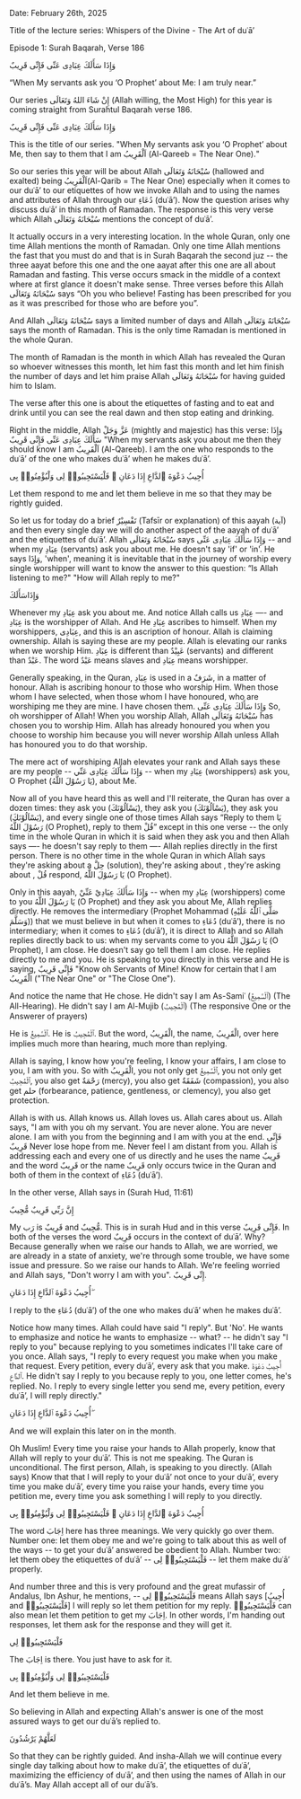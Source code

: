 Date: February 26th, 2025

Title of the lecture series: Whispers of the Divine - The Art of duʿā’

Episode 1: Surah Baqarah, Verse 186

وَإِذَا سَأَلَكَ عِبَادِى عَنِّى فَإِنِّى قَرِيبٌ

“When My servants ask you ‘O Prophet’ about Me: I am truly near.”

Our series إِنْ شَاءَ اللهُ وَتَعَالَى (Allah willing, the Most High) for this year is coming straight from Surahtul Baqarah verse 186.

وَإِذَا سَأَلَكَ عِبَادِى عَنِّى فَإِنِّى قَرِيبٌ

This is the title of our series. "When My servants ask you ‘O Prophet’ about Me, then say to them that I am  اَلْقَرِيبُ (Al-Qareeb = The Near One)."

So our series this year will be about Allah سُبْحَانَهُ وَتَعَالَى (hallowed and exalted) being اَلْقَرِيبُ(Al-Qarib = The Near One) especially when it comes to our duʿā’ to our etiquettes of how we invoke Allah and to using the names and attributes of Allah through our دُعَاءِ (duʿā’). Now the question arises why discuss duʿā’ in this month of Ramadan. The response is this very verse which Allah سُبْحَانَهُ وَتَعَالَى mentions the concept of duʿā’.

It actually occurs in a very interesting location. In the whole Quran, only one time Allah mentions the month of Ramadan. Only one time Allah mentions the fast that you must do and that is in Surah Baqarah the second juz -- the three aayat before this one and the one aayat after this one are all about Ramadan and fasting.  This verse occurs smack in the middle of a context where at first glance it doesn't make sense. Three verses before this Allah سُبْحَانَهُ وَتَعَالَى says “Oh you who believe! Fasting has been prescribed for you as it was prescribed for those who are before you”.

And Allah سُبْحَانَهُ وَتَعَالَى says a limited number of days and Allah سُبْحَانَهُ وَتَعَالَى says the month of Ramadan. This is the only time Ramadan is mentioned in the whole Quran.

The month of Ramadan is the month in which Allah has revealed the Quran so whoever witnesses this month, let him fast this month and let him finish the number of days and let him praise Allah سُبْحَانَهُ وَتَعَالَى for having guided him to Islam.

The verse after this one is about the etiquettes of fasting and to eat and drink until you can see the real dawn and then stop eating and drinking.

Right in the middle, Allah عَزَّ وَجَلْ (mightly and majestic) has this verse: وَإِذَا سَأَلَكَ عِبَادِى عَنِّى فَإِنِّى قَرِيبٌ "When my servants ask you about me then they should know I am اَلْقَرِيبُ (Al-Qareeb). I am the one who responds to the duʿā’ of the one who makes duʿā’ when he makes duʿā’.

أُجِيبُ دَعْوَةَ ٱلدَّاعِ إِذَا دَعَانِ ۖ فَلْيَسْتَجِيبُوا۟ لِى وَلْيُؤْمِنُوا۟ بِى

Let them respond to me and let them believe in me so that they may be rightly guided.

So let us for today do a brief تَفْسِيْرٌ (Tafsīr or explanation) of this aayah (آية) and then every single day we will do another aspect of the aayah of duʿā’ and the etiquettes of duʿā’. Allah سُبْحَانَهُ وَتَعَالَى says وَإِذَا سَأَلَكَ عِبَادِى عَنِّى -- and when my عِبَادِ (servants) ask you about me. He doesn't say 'if' or 'in'. He says وَإِذَا, 'when', meaning it is inevitable that in the journey of worship every single worshipper will want to know the answer to this question:  “Is Allah listening to me?" "How will Allah reply to me?"

وَإِذَاسَأَلَكَ

Whenever my عِبَادِ ask you about me. And notice Allah calls us عِبَادِ —- and عِبَادِ is the worshipper of Allah. And He عِبَادِ ascribes to himself.  When my worshippers, عِبَادِى, and this is an ascription of honour. Allah is claiming ownership. Allah is saying these are my people. Allah is elevating our ranks when we worship Him. عِبَادِ is different than عَبِيْدٌ (servants) and different than عَبْدٌ. The word عَبْدٌ means slaves and عِبَادِ means worshipper.


Generally speaking, in the Quran, عِبَادِ is used in a ﺷَﺮَﻑٌ, in a matter of honour.
Allah is ascribing honour to those who worship Him. When those whom I have selected, when those whom I have honoured, who are worshiping me they are mine. I have chosen them. وَإِذَا سَأَلَكَ عِبَادِى عَنِّى So, oh worshipper of Allah! When you worship Allah, Allah سُبْحَانَهُ وَتَعَالَى has chosen you to worship Him. Allah has already honoured you when you choose to worship him because you will never worship Allah unless Allah has honoured you to do that worship.

The mere act of worshiping Allah elevates your rank and Allah says these are my people -- وَإِذَا سَأَلَكَ عِبَادِى عَنِّي -- when my عِبَادِ (worshippers) ask you, O Prophet (يَا رَسُوْلَ اللَّهُ), about Me.

Now all of you have heard this as well and I'll reiterate,  the Quran has over a dozen times: they ask you (يَسْاَلُوْنَكَ), they ask you (يَسْاَلُوْنَكَ), they ask you (يَسْاَلُوْنَكَ), and every single one of those times Allah says “Reply to them يَا رَسُوْلَ اللَّهُ (O Prophet), reply to them قُلْ” except in this one verse -- the only time in the whole Quran in which it is said when they ask you and then Allah says —- he doesn't say reply to them —- Allah replies directly in the first person. There is no other time in the whole Quran in which Allah says they're asking about a حِلَّ (solution), they're asking about <??>, they're asking about <??>, قُلْ respond, يَا رَسُوْلَ اللَّهُ (O Prophet).

Only in this aayah, وَإِذَا سَأَلَكَ عِبَادِيْ عَنِّيْ -- when my عِبَادِ (worshippers) come to you يَا رَسُوْلَ اللَّهُ (O Prophet) and they ask you about Me, Allah replies directly. He removes the intermediary (Prophet Mohammad (صَلَّى ٱللَّٰهُ عَلَيْهِ وَسَلَّمَ)) that we must believe in but when it comes to دُعَاءِ (duʿā’), there is no intermediary; when it comes to دُعَاءِ (duʿā’), it is direct to Allah and so Allah replies directly back to us: when my servants come to you يَا رَسُوْلَ اللَّهُ (O Prophet), I am close. He doesn't say go tell them I am close. He replies directly to me and you.  He is speaking to you directly in this verse and He is saying, فَإِنِّى قَرِيبٌ  "Know oh Servants of Mine! Know for
certain that I am الْقَرِيبُ ("The Near One" or "The Close One").

And notice the name that He chose. He didn't say I am As-Samiʿ (ٱلْسَّمِيعُ) (The All-Hearing).  He didn't say I am Al-Mujib (ٱلْمُجِيبُ) (The responsive One or the Answerer of prayers)

He is ٱلْسَّمِيعُ. He is ٱلْمُجِيبُ. But the word, الْقَرِيبُ, the name, الْقَرِيبُ, over here implies much more than hearing, much more than replying.

Allah is saying, I know how you're feeling, I know your affairs, I am close to you, I am with you. So with الْقَرِيبُ, you not only get ٱلْسَّمِيعُ, you not only get ٱلْمُجِيبُ, you also get رَحْمَةٌ (mercy), you also get شَفَقَةٌ (compassion), you also get حلم (forbearance, patience, gentleness, or clemency), you also get protection. 

Allah is with us. Allah knows us. Allah loves us. Allah cares about us. Allah says, "I am with you oh my servant. You are never alone. You are never alone. I am with you from the beginning and I am with you at the end.  فَإِنِّى قَرِيبٌ Never lose hope from me. Never feel I am distant from you. Allah is addressing each and every one of us directly and he uses the name قَرِيبٌ and the word قَرِيبٌ or the name قَرِيبٌ only occurs twice in the Quran and both of them in the context of دُعَاءِ (duʿā’). 

In the other verse, Allah says in (Surah Hud, 11:61)

إِنَّ رَبِّي قَرِيبٌ مُّجِيبٌ


My رَب is قَرِيبٌ and مُّجِيبٌ. This is in surah Hud and in this verse فَإِنِّى قَرِيبٌ. In both of the verses the word قَرِيبٌ occurs in the context of duʿā’. Why? Because generally when we raise our hands  to Allah, we are worried, we are already in a state of anxiety, we're through some trouble, we have some issue and pressure. So we raise our hands to Allah. We're feeling worried and Allah says, "Don't worry I am with you". إِنِّى قَرِيبٌ.

 أُجِيبُ دَعْوَةَ ٱلدَّاعِ إِذَا دَعَانِ ۖ
 
I reply to the دُعَاءِ (duʿā’) of the one who makes duʿā’ when he makes duʿā’. 

Notice how many times. Allah could have said "I reply". But 'No'. He wants to emphasize and notice he wants to emphasize -- what? -- he didn't say "I reply to you" because replying to you sometimes indicates I'll take care of you once. Allah says, "I reply to every request you make when you make that request. Every petition, every duʿā’, every ask that you make. أُجِيبُ دَعْوَةَ ٱلدَّاعِ. He didn't say I reply to you because reply to you, one letter comes, he's replied. No. I reply to every single letter you send me, every petition, every duʿā’, I will reply directly." 

 أُجِيبُ دَعْوَةَ ٱلدَّاعِ إِذَا دَعَانِ ۖ
 
And we will explain this later on in the month.

Oh Muslim! Every time you raise your hands to Allah properly, know that Allah will reply to your duʿā’. This is not me speaking. The Quran is unconditional. The first person, Allah, is speaking to you directly. (Allah says) Know that that I will reply to your duʿā’ not once to your duʿā’, every time you make duʿā’, every time you raise your hands, every time you petition me, every time you ask something I will reply to you directly.

أُجِيبُ دَعْوَةَ ٱلدَّاعِ إِذَا دَعَانِ ۖ فَلْيَسْتَجِيبُوا۟ لِى وَلْيُؤْمِنُوا۟ بِى

The word اِجَابَ here has three meanings. We very quickly go over them. Number one: let them obey me and we're going to talk about this as well of the ways -- to get your duʿā’ answered be obedient to Allah. Number two: let them obey the etiquettes of duʿā’ -- فَلْيَسْتَجِيبُوا۟ لِى -- let them make duʿā’ properly.

And number three and this is very profound and the great mufassir of Andalus, Ibn Ashur, he mentions, -- فَلْيَسْتَجِيبُوا۟ لِى  means Allah says [أُجِيبُ and فَلْيَسْتَجِيبُوا۟] I will reply so let them petition for my reply. فَلْيَسْتَجِيبُوا۟ can also mean let them petition to get my اِجَابَ. In other words, I'm handing out responses, let them ask for the response and they will get
it.

فَلْيَسْتَجِيبُوا۟ لِي

The اِجَابَ is there. You just have to ask for it.

فَلْيَسْتَجِيبُوا۟ لِى وَلْيُؤْمِنُوا۟ بِى

And let them believe in me. 

So believing in Allah and expecting Allah's answer is one of the most assured ways to get our duʿā’s replied to.

 لَعَلَّهُمْ يَرْشُدُونَ

So that they can be rightly guided. And insha-Allah we will continue every single day talking about how to make duʿā’, the etiquettes of duʿā’, maximizing the efficiency of duʿā’, and then using the names of Allah in our duʿā’s. May Allah accept all of our duʿā’s.
